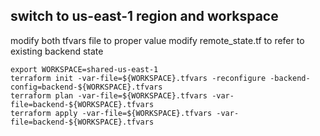 ## switch to us-east-1 region and workspace

modify both tfvars file to proper value
modify remote_state.tf to refer to existing backend state

```
export WORKSPACE=shared-us-east-1
terraform init -var-file=${WORKSPACE}.tfvars -reconfigure -backend-config=backend-${WORKSPACE}.tfvars
terraform plan -var-file=${WORKSPACE}.tfvars -var-file=backend-${WORKSPACE}.tfvars 
terraform apply -var-file=${WORKSPACE}.tfvars -var-file=backend-${WORKSPACE}.tfvars 


```